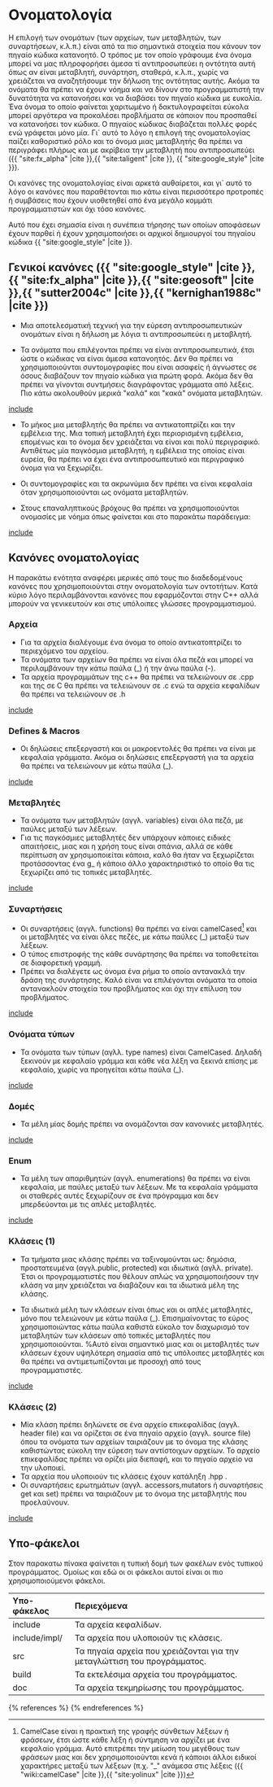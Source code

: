 # Ονοματολογία

Η επιλογή των ονομάτων (των αρχείων, των μεταβλητών, των συναρτήσεων, κ.λ.π.)
είναι από τα πιο σημαντικά στοιχεία που κάνουν τον πηγαίο κώδικα κατανοητό. 
Ο τρόπος με τον οποίο γράφουμε ένα όνομα μπορεί να μας πληροφορήσει άμεσα τί
αντιπροσωπεύει η οντότητα αυτή όπως αν είναι μεταβλητή, συνάρτηση, σταθερά,
κ.λ.π., χωρίς να χρειάζεται να αναζητήσουμε την δήλωση της οντότητας αυτής.
Ακόμα τα ονόματα θα πρέπει να έχουν νόημα και να δίνουν στο προγραμματιστή 
την δυνατότητα να κατανοήσει και να διαβάσει τον πηγαίο κώδικα με ευκολία. 
Ένα όνομα το οποίο φαίνεται χαριτωμένο ή δακτυλογραφείται εύκολα μπορεί
αργότερα να προκαλέσει προβλήματα σε κάποιον που προσπαθεί να κατανοήσει τον
κώδικα. Ο πηγαίος κώδικας διαβάζεται πολλές φορές ενώ γράφεται μόνο μία. Γι`
αυτό το λόγο η επιλογή της ονοματολογίας παίζει καθοριστικό ρόλο και το όνομα
μιας μεταβλητής θα πρέπει να περιγράφει πλήρως και με ακρίβεια την μεταβλητή
που αντιπροσωπεύει ({{ "site:fx_alpha" |cite }},{{ "site:taligent" |cite }},
{{ "site:google_style" |cite }}).

Οι κανόνες της ονοματολογίας είναι αρκετά αυθαίρετοι, και γι` αυτό το λόγο οι
κανόνες που παραθέτονται πιο κάτω είναι περισσότερο προτροπές ή συμβάσεις που
έχουν υιοθετηθεί από ένα μεγάλο κομμάτι προγραμματιστών και όχι τόσο κανόνες.

Αυτό που έχει σημασία είναι η συνέπεια τήρησης των οποίων αποφάσεων έχουν
παρθεί ή έχουν χρησιμοποιήσει οι αρχικοί δημιουργοί του πηγαίου κώδικα
{{ "site:google_style" |cite }}.

## Γενικοί κανόνες ({{ "site:google_style" |cite }},{{ "site:fx_alpha" |cite }},{{ "site:geosoft" |cite }},{{ "sutter2004c" |cite }},{{ "kernighan1988c" |cite }})


* Μια αποτελεσματική τεχνική για την εύρεση αντιπροσωπευτικών ονομάτων είναι η
δήλωση με λόγια τι αντιπροσωπεύει η μεταβλητή. 

* Τα ονόματα που επιλέγονται πρέπει να είναι αντιπροσωπευτικά, έτσι ώστε ο
κώδικας να είναι άμεσα κατανοητός. Δεν θα πρέπει να χρησιμοποιούνται
συντομογραφίες που είναι ασαφείς ή άγνωστες σε όσους διαβάζουν τον πηγαίο
κώδικα για πρώτη φορά. Ακόμα δεν θα πρέπει να γίνονται συντμήσεις διαγράφοντας
γράμματα από λέξεις. Πιο κάτω ακολουθούν μερικά "καλά" και "κακά" ονόματα
μεταβλητών.

[include](../../code_examples/naming_1.cpp)

* Το μήκος μια μεταβλητής θα πρέπει να αντικατοπτρίζει και την εμβέλεια της.
Μια τοπική μεταβλητή έχει περιορισμένη εμβέλεια, επομένως και το όνομα δεν
χρειάζεται να είναι και πολύ περιγραφικό. Αντιθέτως μία παγκόσμια μεταβλητή, η
εμβέλεια της οποίας είναι ευρεία, θα πρέπει να έχει ένα αντιπροσωπευτικό και
περιγραφικό όνομα για να ξεχωρίζει. 

* Οι συντομογραφίες και τα ακρωνύμια δεν πρέπει να είναι κεφαλαία όταν
χρησιμοποιούνται ως ονόματα μεταβλητών.

* Στους επαναληπτικούς βρόχους θα πρέπει να χρησιμοποιούνται ονομασίες με
νόημα όπως φαίνεται και στο παρακάτω παράδειγμα:

[include](../../code_examples/naming_2.cpp)

## Κανόνες ονοματολογίας

Η παρακάτω ενότητα αναφέρει μερικές από τους πιο διαδεδομένους κανόνες που
χρησιμοποιούνται στην ονοματολογία των οντοτήτων. Κατά κύριο λόγο
περιλαμβάνονται κανόνες που εφαρμόζονται στην C++ αλλά μπορούν να 
γενικευτούν και στις υπόλοιπες γλώσσες προγραμματισμού.

### Αρχεία

* Για τα αρχεία διαλέγουμε ένα όνομα το οποίο αντικατοπτρίζει το περιεχόμενο
του αρχείου.
* Τα ονόματα των αρχείων θα πρέπει να είναι όλα πεζά και μπορεί να 
περιλαμβάνουν την κάτω παύλα (_) ή την άνω παύλα (-).
* Τα αρχεία προγραμμάτων της c++ θα πρέπει να τελειώνουν σε .cpp και της
σε C θα πρέπει να τελειώνουν σε .c ενώ τα αρχεία κεφαλίδων θα πρέπει να
τελειώνουν σε .h

[include](../../code_examples/naming_files.cpp)

### Defines & Macros

* Οι δηλώσεις επεξεργαστή και οι μακροεντολές θα πρέπει να είναι με κεφαλαία
γράμματα. Ακόμα οι δηλώσεις επεξεργαστή για τα αρχεία θα πρέπει να τελειώνουν
με κάτω παύλα (\_). 

[include](../../code_examples/naming_defines.cpp)


### Μεταβλητές

* Τα ονόματα των μεταβλητών (αγγλ. variables} είναι όλα πεζά, με παύλες 
μεταξύ των λέξεων. 
* Για τις παγκόσμιες μεταβλητές δεν υπάρχουν κάποιες ειδικές απαιτήσεις, 
μιας και η χρήση τους είναι σπάνια, αλλά σε κάθε περίπτωση αν χρησιμοποιείται
κάποια, καλό θα ήταν να ξεχωρίζεται προτάσσοντας ένα g_ ή κάποιο άλλο
χαρακτηριστικό το οποίο θα τις ξεχωρίζει από τις τοπικές μεταβλητές.

[include](../../code_examples/naming_variables.cpp)


### Συναρτήσεις

* Οι συναρτήσεις (αγγλ. functions) θα πρέπει να είναι camelCased[^1] και οι
μεταβλητές να είναι όλες πεζές, με κάτω παύλες (_) μεταξύ των λέξεων.
* Ο τύπος επιστροφής της κάθε συνάρτησης θα πρέπει να τοποθετείται σε
διαφορετική γραμμή.
* Πρέπει να διαλέγετε ως όνομα ένα ρήμα το οποίο αντανακλά την δράση της
συνάρτησης. Καλό είναι να επιλέγονται ονόματα τα οποία αντανακλούν στοιχεία
του προβλήματος και όχι την επίλυση του προβλήματος.

[include](../../code_examples/naming_functions.cpp)

### Ονόματα τύπων

* Τα ονόματα των τύπων (αγλλ. type names) είναι CamelCased. Δηλαδή ξεκινούν
με κεφαλαίο γράμμα και κάθε νέα λέξη να ξεκινά επίσης με κεφαλαίο, χωρίς να
προηγείται κάτω παύλα (_).

[include](../../code_examples/naming_type_names.cpp)

### Δομές

* Τα μέλη μίας δομής πρέπει να ονομάζονται σαν κανονικές μεταβλητές. 

[include](../../code_examples/naming_struct.cpp)

### Enum

* Τα μέλη των απαριθμητών (αγγλ. enumerations) θα πρέπει να είναι κεφαλαία,
με παύλες μεταξύ των λέξεων. Με τα κεφαλαία γράμματα οι σταθερές αυτές
ξεχωρίζουν σε ένα πρόγραμμα και δεν μπερδεύονται με τις απλές μεταβλητές.

[include](../../code_examples/naming_enum.cpp)

### Κλάσεις (1)

* Τα τμήματα μιας κλάσης πρέπει να ταξινομούνται ως: δημόσια, προστατευμένα
(αγγλ.public, protected) και ιδιωτικά (αγλλ. private). Έτσι οι
προγραμματιστές που θέλουν απλώς να χρησιμοποιήσουν την κλάση να μην
χρειάζεται να διαβάζουν και τα ιδιωτικά μέλη της κλάσης. 

* Τα ιδιωτικά μέλη των κλάσεων είναι όπως και οι απλές μεταβλητές, μόνο 
που τελειώνουν με κάτω παύλα (_). Επισημαίνοντας το εύρος χρησιμοποιώντας
κάτω παύλα καθιστά εύκολο τον διαχωρισμό τον μεταβλητών των κλάσεων από
τοπικές μεταβλητές που χρησιμοποιούνται. %Αυτό είναι σημαντικό μιας και οι
μεταβλητές των κλάσεων έχουν υψηλότερη σημασία από τις υπόλοιπες μεταβλητές
και θα πρέπει να αντιμετωπίζονται με προσοχή από τους προγραμματιστές.

[include](../../code_examples/naming_class.cpp)

### Κλάσεις (2)

* Μία κλάση πρέπει δηλώνετε σε ένα αρχείο επικεφαλίδας (αγγλ. header file)
και να ορίζεται σε ένα πηγαίο αρχείο (αγγλ. source file) όπου τα ονόματα 
των αρχείων ταιριάζουν με το όνομα της κλάσης καθιστώντας εύκολη την εύρεση
των αντίστοιχων αρχείων. Το αρχείο επικεφαλίδας πρέπει να ορίζει μία
διεπαφή, και το πηγαίο αρχείο να την υλοποιεί. 
* Τα αρχεία που υλοποιούν τις κλάσεις έχουν κατάληξη .hpp .
* Οι συναρτήσεις ερωτημάτων (αγγλ. accessors,mutators ή 
συναρτήσεις get και set) πρέπει να ταιριάζουν με το όνομα της μεταβλητής 
που προελαύνουν. 

[include](../../code_examples/naming_class_2.cpp)

## Υπο-φάκελοι

Στον παρακατω πίνακα φαίνεται η τυπική δομή των φακέλων ενός τυπικού
προγράμματος. Ομοίως και εδώ οι οι φάκελοι αυτοί είναι οι πιο
χρησιμοποιούμενοι φάκελοι.

| Υπο-φάκελος   | Περιεχόμενα                             |
| :------------ |:--------------                          |
| include       | Τα αρχεία κεφαλίδων.                    |
| include/impl/ | Τα αρχεία που υλοποιούν τις κλάσεις.    |
| src           | Τα πηγαία αρχεία που χρειάζονται για την μεταγλώττιση του προγράμματος.                                             |
| build         | Τα εκτελέσιμα αρχεία του προγράμματος.  |
| doc           | Τα αρχεία τεκμηρίωσης του προγράμματος. |


[^1]: CamelCase είναι η πρακτική της γραφής σύνθετων λέξεων ή φράσεων, έτσι ώστε κάθε λέξη ή σύντμηση να αρχίζει με ένα κεφαλαίο γράμμα. Αυτό επιτρέπει την μείωση του μεγέθους των φράσεων μιας και δεν χρησιμοποιούνται κενά ή κάποιοι άλλοι ειδικοί χαρακτήρες μεταξύ των λέξεων (π.χ. "_" ανάμεσα στις λέξεις ({{ "wiki:camelCase" |cite }},{{ "site:yolinux" |cite }})

{% references %} {% endreferences %}

